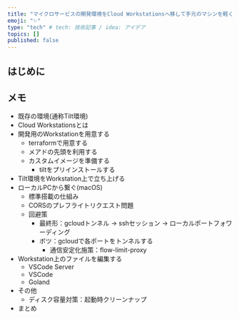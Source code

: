 ```yaml
---
title: "マイクロサービスの開発環境をCloud Workstationsへ移して手元のマシンを軽くする"
emoji: "✨"
type: "tech" # tech: 技術記事 / idea: アイデア
topics: []
published: false
---
```


## はじめに

## メモ

* 既存の環境(通称Tilt環境)
* Cloud Workstationsとは
* 開発用のWorkstationを用意する
  * terraformで用意する
  * メアドの先頭を利用する
  * カスタムイメージを準備する
    * tiltをプリインストールする
* Tilt環境をWorkstation上で立ち上げる
* ローカルPCから繋ぐ(macOS)
  * 標準搭載の仕組み
  * CORSのプレフライトリクエスト問題
  * 回避策
    * 最終形：gcloudトンネル -> sshセッション -> ローカルポートフォワーディング
    * ボツ：gcloudで各ポートをトンネルする
      * 通信安定化施策：flow-limit-proxy
* Workstation上のファイルを編集する
  * VSCode Server
  * VSCode
  * Goland
* その他
  * ディスク容量対策：起動時クリーンナップ
* まとめ
